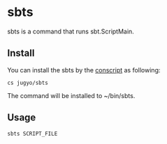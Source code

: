 sbts
====

sbts is a command that runs sbt.ScriptMain.

Install
----

You can install the sbts by the [conscript](https://github.com/n8han/conscript) as following:

    cs jugyo/sbts

The command will be installed to ~/bin/sbts.

Usage
----

    sbts SCRIPT_FILE
